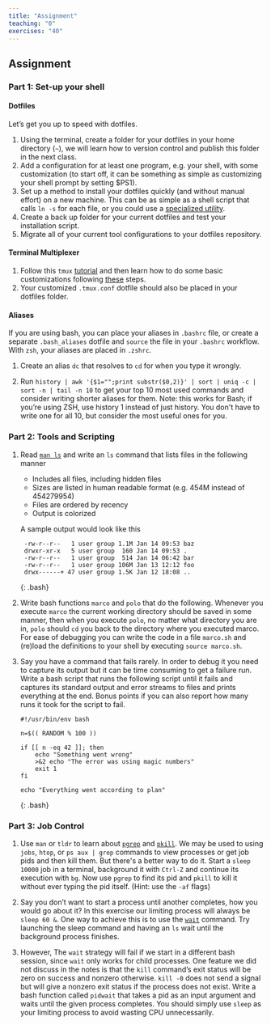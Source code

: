 ```yaml
---
title: "Assignment"
teaching: "0"
exercises: "40"
---
```


## Assignment

### Part 1: Set-up your shell

#### Dotfiles

Let’s get you up to speed with dotfiles.

 1. Using the terminal, create a folder for your dotfiles in your home directory (`~`), we will learn how to version control and publish this folder in the next class.
 2. Add a configuration for at least one program, e.g. your shell, with some customization (to start off, it can be something as simple as customizing your shell prompt by setting $PS1).
 3. Set up a method to install your dotfiles quickly (and without manual effort) on a new machine. This can be as simple as a shell script that calls `ln -s` for each file, or you could use a [specialized utility](https://dotfiles.github.io/utilities/).
 4. Create a back up folder for your current dotfiles and test your installation script.
 5. Migrate all of your current tool configurations to your dotfiles repository.

#### Terminal Multiplexer
 1. Follow this `tmux` [tutorial](https://www.hamvocke.com/blog/a-quick-and-easy-guide-to-tmux/) and then learn how to do some basic customizations following [these](https://www.hamvocke.com/blog/a-guide-to-customizing-your-tmux-conf/) steps.
 2. Your customized `.tmux.conf` dotfile should also be placed in your dotfiles folder.

#### Aliases
If you are using bash, you can place your aliases in `.bashrc` file, or create a separate `.bash_aliases` dotfile and `source` the file in your `.bashrc` workflow. With `zsh`, your aliases are placed in `.zshrc`.

 1. Create an alias `dc` that resolves to `cd` for when you type it wrongly.

 2. Run `history | awk '{$1="";print substr($0,2)}' | sort | uniq -c | sort -n | tail -n 10` to get your top 10 most used commands and consider writing shorter aliases for them. Note: this works for Bash; if you’re using ZSH, use history 1 instead of just history. You don't have to write one for all 10, but consider the most useful ones for you. 

### Part 2: Tools and Scripting
 
 1. Read [`man ls`](https://www.man7.org/linux/man-pages/man1/ls.1.html) and write an `ls` command that lists files in the following manner

    - Includes all files, including hidden files
    - Sizes are listed in human readable format (e.g. 454M instead of 454279954)
    - Files are ordered by recency
    - Output is colorized

    A sample output would look like this

    ~~~
     -rw-r--r--   1 user group 1.1M Jan 14 09:53 baz
     drwxr-xr-x   5 user group  160 Jan 14 09:53 .
     -rw-r--r--   1 user group  514 Jan 14 06:42 bar
     -rw-r--r--   1 user group 106M Jan 13 12:12 foo
     drwx------+ 47 user group 1.5K Jan 12 18:08 ..
     ~~~
     {: .bash}

 2. Write bash functions `marco` and `polo` that do the following. Whenever you execute `marco` the current working directory should be saved in some manner, then when you execute `polo`, no matter what directory you are in, `polo` should `cd` you back to the directory where you executed marco. For ease of debugging you can write the code in a file `marco.sh` and (re)load the definitions to your shell by executing `source marco.sh`.

 3. Say you have a command that fails rarely. In order to debug it you need to capture its output but it can be time consuming to get a failure run. Write a bash script that runs the following script until it fails and captures its standard output and error streams to files and prints everything at the end. Bonus points if you can also report how many runs it took for the script to fail.

    ~~~
    #!/usr/bin/env bash

    n=$(( RANDOM % 100 ))

    if [[ n -eq 42 ]]; then
        echo "Something went wrong"
        >&2 echo "The error was using magic numbers"
        exit 1
    fi

    echo "Everything went according to plan"
    ~~~
    {: .bash}

### Part 3: Job Control
 1. Use `man` or `tldr` to learn about [`pgrep`](https://www.man7.org/linux/man-pages/man1/pgrep.1.html) and [`pkill`](http://man7.org/linux/man-pages/man1/pgrep.1.html). We may be used to using `jobs`, `htop`, or `ps aux | grep` commands to view processes or get job pids and then kill them. But there's a better way to do it. Start a `sleep 10000` job in a terminal, background it with `Ctrl-Z` and continue its execution with `bg`. Now use `pgrep` to find its pid and `pkill` to kill it without ever typing the pid itself. (Hint: use the `-af` flags)

 2. Say you don’t want to start a process until another completes, how you would go about it? In this exercise our limiting process will always be `sleep 60 &`. One way to achieve this is to use the [`wait`](https://www.man7.org/linux/man-pages/man1/wait.1p.html) command. Try launching the sleep command and having an `ls` wait until the background process finishes.

 3. However, The `wait` strategy will fail if we start in a different bash session, since `wait` only works for child processes. One feature we did not discuss in the notes is that the `kill` command’s exit status will be zero on success and nonzero otherwise. `kill -0` does not send a signal but will give a nonzero exit status if the process does not exist. Write a bash function called `pidwait` that takes a pid as an input argument and waits until the given process completes. You should simply use `sleep` as your limiting process to avoid wasting CPU unnecessarily.

